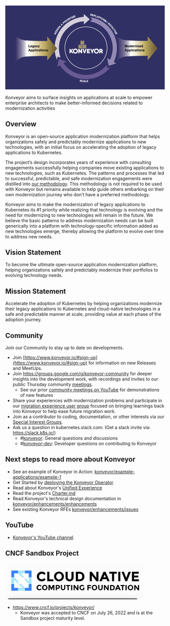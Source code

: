 ![alt_text](/profile/img/konveyor_header.png "image_tooltip")

Konveyor aims to surface insights on applications at scale to empower enterprise architects to make better-informed decisions related to modernization activities

## Overview
Konveyor is an open-source application modernization platform that helps organizations safely and predictably modernize applications to new technologies, with an initial focus on accelerating the adoption of legacy applications to Kubernetes.

The project’s design incorporates years of experience with consulting engagements successfully helping companies move existing applications to new technologies, such as Kubernetes. The patterns and processes that led to successful, predictable, and safe modernization engagements were distilled into [our methodology](https://github.com/konveyor/methodology). This methodology is not required to be used with Konveyor but remains available to help guide others embarking on their own modernization journey who don’t have a preferred methodology.

Konveyor aims to make the modernization of legacy applications to Kubernetes its #1 priority while realizing that technology is evolving and the need for modernizing to new technologies will remain in the future.  We believe the basic patterns to address modernization needs can be built generically into a platform with technology-specific information added as new technologies emerge, thereby allowing the platform to evolve over time to address new needs.


## Vision Statement

To become the ultimate open-source application modernization platform, helping organizations safely and predictably modernize their portfolios to evolving technology needs.

## Mission Statement

Accelerate the adoption of Kubernetes by helping organizations modernize their legacy applications to Kubernetes and cloud-native technologies in a safe and predictable manner at scale, providing value at each phase of the adoption journey.

## Community

Join our Community to stay up to date on developments.
* Join [https://www.konveyor.io/#sign-up](https://www.konveyor.io/#sign-up) for information on new Releases and MeetUps.
* Join https://groups.google.com/g/konveyor-community for deeper insights into the development work, with recordings and invites to our public Thursday community [meetings](https://github.com/konveyor/community#meetings).
  * See our prior [community meetings on YouTube](https://www.youtube.com/watch?v=sB0llm1ef8E&list=PL4aUFFbk56EOWBwS9qvEKDn8CAMXDfdw0) for demonstrations of new features
* Share your experiences with modernization problems and participate in our [migration experience user group](https://github.com/konveyor/community/tree/main/ug-migration-experience) focused on bringing learnings back into Konveyor to help ease future migration work. 
* Join as a contributor to coding, documentation, or other interests via our [Special Interest Groups](https://github.com/konveyor/community#konveyor-sig-meetings).
* Ask us a question in kubernetes.slack.com:  (Get a slack invite via: https://slack.k8s.io/)
  * #[konveyor](https://kubernetes.slack.com/archives/CR85S82A2): General questions and discussions
  * #[konveyor-dev](https://kubernetes.slack.com/archives/C04QZJFQ0UA): Developer questions on contributing to Konveyor


## Next steps to read more about Konveyor

* See an example of Konveyor in Action: [konveyor/example-applications/example-1](https://github.com/konveyor/example-applications/tree/main/example-1)
* Get Started by [deploying the Konveyor Operator](https://github.com/konveyor/tackle2-operator#tackle-operator-installation-on-k8s)
* Read about Konveyor's [Unified Experience](https://github.com/konveyor/enhancements/tree/master/enhancements/unified_experience)
* Read the project's [Charter.md](https://github.com/konveyor/community/blob/main/Charter.md)
* Read Konveyor's technical design documentation in [konveyor/enhancements/enhancements](https://github.com/konveyor/enhancements/tree/master/enhancements)
* See existing Konveyor RFEs [konveyor/enhancements/issues](https://github.com/konveyor/enhancements/issues)

## YouTube
* [Konveyor's YouTube channel](https://www.youtube.com/@konveyor361/videos)

## CNCF Sandbox Project
![alt_text](/profile/img/cncf_icon.png "image_tooltip")
* https://www.cncf.io/projects/konveyor/
  * Konveyor was accepted to CNCF on July 26, 2022 and is at the Sandbox project maturity level.

